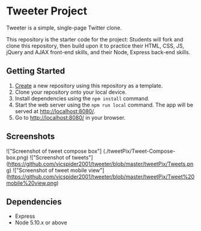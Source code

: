 # Tweeter Project

Tweeter is a simple, single-page Twitter clone.

This repository is the starter code for the project: Students will fork and clone this repository, then build upon it to practice their HTML, CSS, JS, jQuery and AJAX front-end skills, and their Node, Express back-end skills.

## Getting Started

1. [Create](https://docs.github.com/en/repositories/creating-and-managing-repositories/creating-a-repository-from-a-template) a new repository using this repository as a template.
2. Clone your repository onto your local device.
3. Install dependencies using the `npm install` command.
3. Start the web server using the `npm run local` command. The app will be served at <http://localhost:8080/>.
4. Go to <http://localhost:8080/> in your browser.

## Screenshots
!["Screenshot of tweet compose box"] (./tweetPix/Tweet-Compose-box.png)
!["Screenshot of tweets"] (https://github.com/vicspider2001/tweeter/blob/master/tweetPix/Tweets.png)
!["Screenshot of tweet mobile view"] (https://github.com/vicspider2001/tweeter/blob/master/tweetPix/Tweet%20mobile%20view.png)

## Dependencies

- Express
- Node 5.10.x or above
